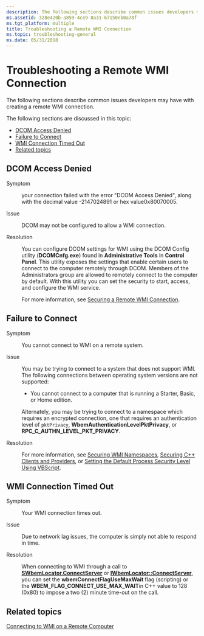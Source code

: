 ```yaml
---
description: The following sections describe common issues developers may have with creating a remote WMI connection.
ms.assetid: 328e420b-a859-4ce9-8a31-67150eb0a78f
ms.tgt_platform: multiple
title: Troubleshooting a Remote WMI Connection
ms.topic: troubleshooting-general
ms.date: 05/31/2018
---
```


# Troubleshooting a Remote WMI Connection

The following sections describe common issues developers may have with creating a remote WMI connection.

The following sections are discussed in this topic:

-   [DCOM Access Denied](#dcom-access-denied)
-   [Failure to Connect](#failure-to-connect)
-   [WMI Connection Timed Out](#wmi-connection-timed-out)
-   [Related topics](#related-topics)

## DCOM Access Denied

<dl> <dt>

<span id="Symptom"></span><span id="symptom"></span><span id="SYMPTOM"></span>Symptom
</dt> <dd>

your connection failed with the error "DCOM Access Denied", along with the decimal value -2147024891 or hex value0x80070005.

</dd> <dt>

<span id="Issue"></span><span id="issue"></span><span id="ISSUE"></span>Issue
</dt> <dd>

DCOM may not be configured to allow a WMI connection.

</dd> <dt>

<span id="Resolution"></span><span id="resolution"></span><span id="RESOLUTION"></span>Resolution
</dt> <dd>

You can configure DCOM settings for WMI using the DCOM Config utility (**DCOMCnfg.exe**) found in **Administrative Tools** in **Control Panel**. This utility exposes the settings that enable certain users to connect to the computer remotely through DCOM. Members of the Administrators group are allowed to remotely connect to the computer by default. With this utility you can set the security to start, access, and configure the WMI service.

For more information, see [Securing a Remote WMI Connection](securing-a-remote-wmi-connection.md).

</dd> </dl>

## Failure to Connect

<dl> <dt>

<span id="Symptom"></span><span id="symptom"></span><span id="SYMPTOM"></span>Symptom
</dt> <dd>

You cannot connect to WMI on a remote system.

</dd> <dt>

<span id="Issue"></span><span id="issue"></span><span id="ISSUE"></span>Issue
</dt> <dd>

You may be trying to connect to a system that does not support WMI. The following connections between operating system versions are not supported:

-   You cannot connect to a computer that is running a Starter, Basic, or Home edition.

Alternately, you may be trying to connect to a namespace which requires an encrypted connection, one that requires an authentication level of `pktPrivacy`, **WbemAuthenticationLevelPktPrivacy**, or **RPC\_C\_AUTHN\_LEVEL\_PKT\_PRIVACY**.

</dd> <dt>

<span id="Resolution"></span><span id="resolution"></span><span id="RESOLUTION"></span>Resolution
</dt> <dd>

For more information, see [Securing WMI Namespaces](securing-wmi-namespaces.md), [Securing C++ Clients and Providers](securing-c---clients-and-providers.md), or [Setting the Default Process Security Level Using VBScript](setting-the-default-process-security-level-using-vbscript.md).

</dd> </dl>

## WMI Connection Timed Out

<dl> <dt>

<span id="Symptom"></span><span id="symptom"></span><span id="SYMPTOM"></span>Symptom
</dt> <dd>

Your WMI connection times out.

</dd> <dt>

<span id="Issue"></span><span id="issue"></span><span id="ISSUE"></span>Issue
</dt> <dd>

Due to network lag issues, the computer is simply not able to respond in time.

</dd> <dt>

<span id="Resolution"></span><span id="resolution"></span><span id="RESOLUTION"></span>Resolution
</dt> <dd>

When connecting to WMI through a call to [**SWbemLocator.ConnectServer**](swbemlocator-connectserver.md) or [**IWbemLocator::ConnectServer**](/windows/desktop/api/Wbemcli/nf-wbemcli-iwbemlocator-connectserver), you can set the **wbemConnectFlagUseMaxWait** flag (scripting) or the **WBEM\_FLAG\_CONNECT\_USE\_MAX\_WAIT**in C++ value to 128 (0x80) to impose a two (2) minute time-out on the call.

</dd> </dl>

## Related topics

<dl> <dt>

[Connecting to WMI on a Remote Computer](connecting-to-wmi-on-a-remote-computer.md)
</dt> </dl>

 

 



